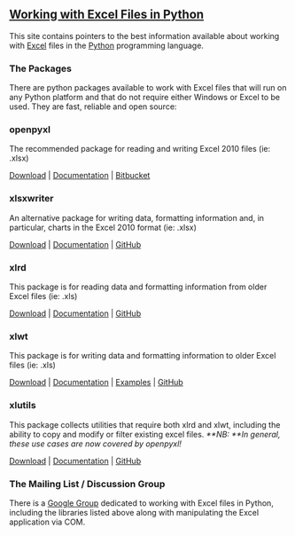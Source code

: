 ## [Working with Excel Files in Python][0]

This site contains pointers to the best information available about working with [Excel][18] files in the [Python][19] programming language.

### The Packages

There are python packages available to work with Excel files that will run on any Python platform and that do not require either Windows or Excel to be used. They are fast, reliable and open source:

### openpyxl

The recommended package for reading and writing Excel 2010 files (ie: .xlsx)

[Download][1] | [Documentation][2] | [Bitbucket][3]

### xlsxwriter

An alternative package for writing data, formatting information and, in particular, charts in the Excel 2010 format (ie: .xlsx)

[Download][4] | [Documentation][5] | [GitHub][6]

### xlrd

This package is for reading data and formatting information from older Excel files (ie: .xls)

[Download][7] | [Documentation][8] | [GitHub][9]

### xlwt

This package is for writing data and formatting information to older Excel files (ie: .xls)

[Download][10] | [Documentation][11] | [Examples][12] | [GitHub][13]

### xlutils

This package collects utilities that require both xlrd and xlwt, including the ability to copy and modify or filter existing excel files. _**NB: **In general, these use cases are now covered by openpyxl!_

[Download][14] | [Documentation][15] | [GitHub][16]

### The Mailing List / Discussion Group

There is a [Google Group][17] dedicated to working with Excel files in Python, including the libraries listed above along with manipulating the Excel application via COM.


[0]:http://www.python-excel.org/
[1]:http://pypi.python.org/pypi/openpyxl
[2]:https://openpyxl.readthedocs.org/
[3]:https://bitbucket.org/openpyxl/openpyxl
[4]:https://pypi.python.org/pypi/XlsxWriter
[5]:https://xlsxwriter.readthedocs.org/
[6]:https://github.com/jmcnamara/XlsxWriter
[7]:http://pypi.python.org/pypi/xlrd
[8]:http://xlrd.readthedocs.io/en/latest/
[9]:https://github.com/python-excel/xlrd
[10]:http://pypi.python.org/pypi/xlwt
[11]:http://xlwt.readthedocs.io/en/latest/
[12]:https://github.com/python-excel/xlwt/tree/master/examples
[13]:https://github.com/python-excel/xlwt
[14]:http://pypi.python.org/pypi/xlutils
[15]:http://xlutils.readthedocs.io/en/latest/
[16]:https://github.com/python-excel/xlutils
[17]:http://groups.google.com/group/python-excel
[18]:https://products.office.com/en-us/excel
[19]:http://www.python.org/
